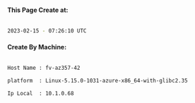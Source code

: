 
   
#### This Page Create at:

```bash

2023-02-15 - 07:26:10 UTC

```

#### Create By Machine:

```bash

Host Name : fv-az357-42

platform  : Linux-5.15.0-1031-azure-x86_64-with-glibc2.35

Ip Local  : 10.1.0.68

```


